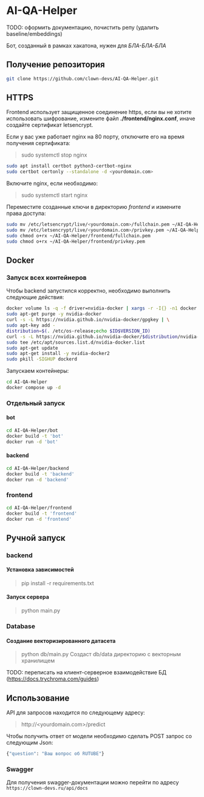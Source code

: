 # AI-QA-Helper
TODO: оформить документацию, почистить репу (удалить baseline/embeddings)

Бот, созданный в рамках хакатона, нужен для *БЛА-БЛА-БЛА*

## Получение репозитория
```bash
git clone https://github.com/clown-devs/AI-QA-Helper.git
```

## HTTPS
Frontend использует защищенное соединение https, если вы не хотите использовать шифрование, измените файл **./frontend/nginx.conf**, иначе создайте сертификат letsencrypt.

Если у вас уже работает nginx на 80 порту, отключите его на время получения сертификата:
> sudo systemctl stop nginx

```bash
sudo apt install certbot python3-certbot-nginx
sudo certbot certonly --standalone -d <yourdomain.com>
```

Включите nginx, если необходимо:
> sudo systemctl start nginx

Переместите созданные ключи в директорию *frontend* и измените права доступа:
```bash
sudo mv /etc/letsencrypt/live/<yourdomain.com>/fullchain.pem ~/AI-QA-Helper/frontend/
sudo mv /etc/letsencrypt/live/<yourdomain.com>/privkey.pem ~/AI-QA-Helper/frontend/
sudo chmod o+rx ~/AI-QA-Helper/frontend/fullchain.pem
sudo chmod o+rx ~/AI-QA-Helper/frontend/privkey.pem
```

## Docker
### Запуск всех контейнеров
Чтобы backend запустился корректно, необходимо выполнить следующие действия:
```bash
docker volume ls -q -f driver=nvidia-docker | xargs -r -I{} -n1 docker ps -q -a -f volume={} | xargs -r docker rm -f
sudo apt-get purge -y nvidia-docker
curl -s -L https://nvidia.github.io/nvidia-docker/gpgkey | \
sudo apt-key add -
distribution=$(. /etc/os-release;echo $ID$VERSION_ID)
curl -s -L https://nvidia.github.io/nvidia-docker/$distribution/nvidia-docker.list | \
sudo tee /etc/apt/sources.list.d/nvidia-docker.list
sudo apt-get update
sudo apt-get install -y nvidia-docker2
sudo pkill -SIGHUP dockerd
```

Запускаем контейнеры:
```bash
cd AI-QA-Helper
docker compose up -d
```
### Отдельный запуск
#### bot
```bash
cd AI-QA-Helper/bot
docker build -t 'bot'
docker run -d 'bot'
```
#### backend
```bash
cd AI-QA-Helper/backend
docker build -t 'backend'
docker run -d 'backend'
```
### frontend
```bash
cd AI-QA-Helper/frontend
docker build -t 'frontend'
docker run -d 'frontend'
```


## Ручной запуск

### backend

#### Установка зависимостей
> pip install -r requirements.txt

#### Запуск сервера
> python main.py

### Database

#### Создание векторизированного датасета
> python db/main.py
Создаст db/data директорию с векторным хранилищем

TODO: переписать на клиент-серверное взаимодействие БД (https://docs.trychroma.com/guides)

## Использование

API для запросов находится по следующему адресу:
> http://<yourdomain.com>/predict

Чтобы получить ответ от модели необходимо сделать POST запрос со следующим Json:
```python
{"question": "Ваш вопрос об RUTUBE"}
```

### Swagger

Для получения swagger-документации можно перейти по адресу `https://clown-devs.ru/api/docs`